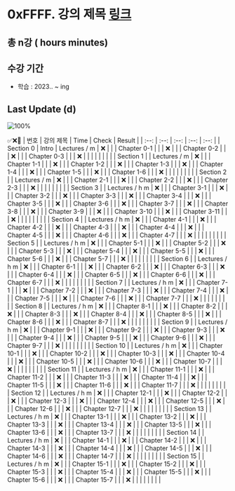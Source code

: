 # 0xFFFF. 강의 제목 [링크](#)

## 총 n강 ( hours  minutes)

## 수강 기간 
- 학습          : 2023.. ~ ing

## Last Update (d)    

![100%](https://progress-bar.dev/1/?scale=1&title=progress&width=500&color=babaca&suffix=/1)

✅❌:hammer:
| 번호 | 강의 제목 | Time | Check | Result |
| :--: | :--: | :--: | :--: | :--: |
| Section 0 | Intro |  Lectures / m | ❌ |  |
| Chapter 0-1 |  |  | ❌ | |
| Chapter 0-2 |  |  | ❌ | |
| Chapter 0-3 |  |  | ❌ | | 
| | | | | |
| Section 1 |  |  Lectures / m | ❌ | |
| Chapter 1-1 |  |  | ❌ | | 
| Chapter 1-2 |  |  | ❌ | |
| Chapter 1-3 |  |  | ❌ | | 
| Chapter 1-4 |  |  | ❌ | |
| Chapter 1-5 |  |  | ❌ | |
| Chapter 1-6 |  |  | ❌ | | 
| | | | | |
| Section 2 |  |  Lectures / m | ❌ | |
| Chapter 2-1 |  |  | ❌ | | 
| Chapter 2-2 |  |  | ❌ | |
| Chapter 2-3 |  |  | ❌ | | 
| | | | | |
| Section 3 |  |  Lectures / h m | ❌ | |
| Chapter 3-1 |  |  | ❌ | | 
| Chapter 3-2 |  |  | ❌ | |
| Chapter 3-3 |  |  | ❌ | | 
| Chapter 3-4 |  |  | ❌ | | 
| Chapter 3-5 |  |  | ❌ | | 
| Chapter 3-6 |  |  | ❌ | | 
| Chapter 3-7 |  |  | ❌ | |
| Chapter 3-8 |  |  | ❌ | | 
| Chapter 3-9 |  |  | ❌ | | 
| Chapter 3-10 |  |  | ❌ | | 
| Chapter 3-11 |  |  | ❌ | | 
| | | | | |
| Section 4 |  |  Lectures / h m | ❌ | | 
| Chapter 4-1 |  |  | ❌ | | 
| Chapter 4-2 |  |  | ❌ | | 
| Chapter 4-3 |  |  | ❌ | | 
| Chapter 4-4 |  |  | ❌ | | 
| Chapter 4-5 |  |  | ❌ | | 
| Chapter 4-6 |  |  | ❌ | | 
| Chapter 4-7 |  |  | ❌ | | 
| | | | | |
| Section 5 |  |  Lectures / h m | ❌ | | 
| Chapter 5-1 |  |  | ❌ | | 
| Chapter 5-2 |  |  | ❌ | | 
| Chapter 5-3 |  |  | ❌ | | 
| Chapter 5-4 |  |  | ❌ | | 
| Chapter 5-5 |  |  | ❌ | | 
| Chapter 5-6 |  |  | ❌ | | 
| Chapter 5-7 |  |  | ❌ | | 
| | | | | |
| Section 6 |  |  Lectures / h m | ❌ | | 
| Chapter 6-1 |  |  | ❌ | | 
| Chapter 6-2 |  |  | ❌ | | 
| Chapter 6-3 |  |  | ❌ | | 
| Chapter 6-4 |  |  | ❌ | | 
| Chapter 6-5 |  |  | ❌ | | 
| Chapter 6-6 |  |  | ❌ | | 
| Chapter 6-7 |  |  | ❌ | | 
| | | | | |
| Section 7 |  |  Lectures / h m | ❌ | | 
| Chapter 7-1 |  |  | ❌ | | 
| Chapter 7-2 |  |  | ❌ | | 
| Chapter 7-3 |  |  | ❌ | | 
| Chapter 7-4 |  |  | ❌ | | 
| Chapter 7-5 |  |  | ❌ | | 
| Chapter 7-6 |  |  | ❌ | | 
| Chapter 7-7 |  |  | ❌ | | 
| | | | | |
| Section 8 |  |  Lectures / h m | ❌ | | 
| Chapter 8-1 |  |  | ❌ | | 
| Chapter 8-2 |  |  | ❌ | | 
| Chapter 8-3 |  |  | ❌ | | 
| Chapter 8-4 |  |  | ❌ | | 
| Chapter 8-5 |  |  | ❌ | | 
| Chapter 8-6 |  |  | ❌ | | 
| Chapter 8-7 |  |  | ❌ | | 
| | | | | |
| Section 9 |  |  Lectures / h m | ❌ | | 
| Chapter 9-1 |  |  | ❌ | | 
| Chapter 9-2 |  |  | ❌ | | 
| Chapter 9-3 |  |  | ❌ | | 
| Chapter 9-4 |  |  | ❌ | | 
| Chapter 9-5 |  |  | ❌ | | 
| Chapter 9-6 |  |  | ❌ | | 
| Chapter 9-7 |  |  | ❌ | | 
| | | | | |
| Section 10 |  |  Lectures / h m | ❌ | | 
| Chapter 10-1 |  |  | ❌ | | 
| Chapter 10-2 |  |  | ❌ | | 
| Chapter 10-3 |  |  | ❌ | | 
| Chapter 10-4 |  |  | ❌ | | 
| Chapter 10-5 |  |  | ❌ | | 
| Chapter 10-6 |  |  | ❌ | | 
| Chapter 10-7 |  |  | ❌ | | 
| | | | | |
| Section 11 |  |  Lectures / h m | ❌ | | 
| Chapter 11-1 |  |  | ❌ | | 
| Chapter 11-2 |  |  | ❌ | | 
| Chapter 11-3 |  |  | ❌ | | 
| Chapter 11-4 |  |  | ❌ | | 
| Chapter 11-5 |  |  | ❌ | | 
| Chapter 11-6 |  |  | ❌ | | 
| Chapter 11-7 |  |  | ❌ | | 
| | | | | |
| Section 12 |  |  Lectures / h m | ❌ | | 
| Chapter 12-1 |  |  | ❌ | | 
| Chapter 12-2 |  |  | ❌ | | 
| Chapter 12-3 |  |  | ❌ | | 
| Chapter 12-4 |  |  | ❌ | | 
| Chapter 12-5 |  |  | ❌ | | 
| Chapter 12-6 |  |  | ❌ | | 
| Chapter 12-7 |  |  | ❌ | | 
| | | | | |
| Section 13 |  |  Lectures / h m | ❌ | | 
| Chapter 13-1 |  |  | ❌ | | 
| Chapter 13-2 |  |  | ❌ | | 
| Chapter 13-3 |  |  | ❌ | | 
| Chapter 13-4 |  |  | ❌ | | 
| Chapter 13-5 |  |  | ❌ | | 
| Chapter 13-6 |  |  | ❌ | | 
| Chapter 13-7 |  |  | ❌ | | 
| | | | | |
| Section 14 |  |  Lectures / h m | ❌ | | 
| Chapter 14-1 |  |  | ❌ | | 
| Chapter 14-2 |  |  | ❌ | | 
| Chapter 14-3 |  |  | ❌ | | 
| Chapter 14-4 |  |  | ❌ | | 
| Chapter 14-5 |  |  | ❌ | | 
| Chapter 14-6 |  |  | ❌ | | 
| Chapter 14-7 |  |  | ❌ | | 
| | | | | |
| Section 15 |  |  Lectures / h m | ❌ | | 
| Chapter 15-1 |  |  | ❌ | | 
| Chapter 15-2 |  |  | ❌ | | 
| Chapter 15-3 |  |  | ❌ | | 
| Chapter 15-4 |  |  | ❌ | | 
| Chapter 15-5 |  |  | ❌ | | 
| Chapter 15-6 |  |  | ❌ | | 
| Chapter 15-7 |  |  | ❌ | | 
| | | | | |
